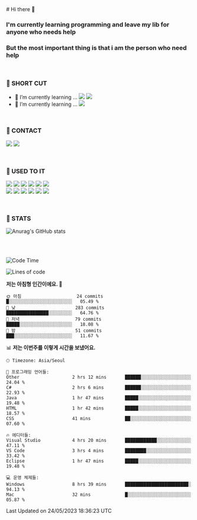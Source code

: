 <div>
# Hi there 👋

### I'm currently learning programming and leave my lib for anyone who needs help
### But the most important thing is that i am the person who need help

<br>

### 🚀 SHORT CUT

- 🔭 I’m currently learning ... <img src="https://img.shields.io/badge/Python-3776AB?style=plastic&logo=Python&logoColor=white"> <img src="https://img.shields.io/badge/C-A8B9CC?style=plastic&logo=C&logoColor=white">
- 🌱 I’m currently learning ... <img src="https://img.shields.io/badge/Tensorflow-FF6F00?style=plastic&logo=TensorFlow&logoColor=white">

<br>

### 📧 CONTACT
<a href="https://www.instagram.com/das_fef" target="_blank"><img src="https://img.shields.io/badge/Instagram-E4405F?style=plastic&logo=Instagram&logoColor=white"></a>
<img src="https://img.shields.io/badge/mealhouse3377@gmail.com-EA4335?style=plastic&logo=Gmail&logoColor=white">

<br>

### 📖 USED TO IT

<img src="https://img.shields.io/badge/Python-3776AB?style=plastic&logo=Python&logoColor=white"> <img src="https://img.shields.io/badge/C-A8B9CC?style=plastic&logo=C&logoColor=white"> <img src="https://img.shields.io/badge/Java-007396?style=plastic&logo=OpenJDK&logoColor=white"> <img src="https://img.shields.io/badge/Django-092E20?style=plastic&logo=Django&logoColor=white"> <img src="https://img.shields.io/badge/Tensorflow-FF6F00?style=plastic&logo=TensorFlow&logoColor=white"> <img src="https://img.shields.io/badge/R-276DC3?style=plastic&logo=R&logoColor=white"><br> 
<img src="https://img.shields.io/badge/MySql-4479A1?style=plastic&logo=MySql&logoColor=white"> <img src="https://img.shields.io/badge/MariaDB-003545?style=plastic&logo=MariaDB&logoColor=white"> <img src="https://img.shields.io/badge/Oracle-F80000?style=plastic&logo=Oracle&logoColor=white"> <img src="https://img.shields.io/badge/Jupyter-F37626?style=plastic&logo=Jupyter&logoColor=white"> <img src="https://img.shields.io/badge/Qt-41CD52?style=plastic&logo=Qt&logoColor=white"> <img src="https://img.shields.io/badge/SQLite-003B57?style=plastic&logo=SQLite&logoColor=white">

<br>

### 🔢 STATS
![Anurag's GitHub stats](https://github-readme-stats.vercel.app/api?username=dasfef&show_icons=true&theme=great-gatsby)

</div>

<br>
<br>

<!--START_SECTION:waka-->
![Code Time](http://img.shields.io/badge/Code%20Time-103%20hrs%2056%20mins-blue)

![Lines of code](https://img.shields.io/badge/%EC%A0%80%EB%8A%94%20%EC%97%AC%ED%83%9C%EA%B9%8C%EC%A7%80%20-6.0%20million%20%EC%A4%84%EC%9D%98%20%EC%BD%94%EB%93%9C%EB%A5%BC%20%EC%9E%91%EC%84%B1%ED%96%88%EC%96%B4%EC%9A%94.-blue)

**저는 아침형 인간이에요. 🐤** 

```text
🌞 아침                     24 commits          █░░░░░░░░░░░░░░░░░░░░░░░░   05.49 % 
🌆 낮　                     283 commits         ████████████████░░░░░░░░░   64.76 % 
🌃 저녁                     79 commits          █████░░░░░░░░░░░░░░░░░░░░   18.08 % 
🌙 밤　                     51 commits          ███░░░░░░░░░░░░░░░░░░░░░░   11.67 % 
```


📊 **저는 이번주를 이렇게 시간을 보냈어요.** 

```text
🕑︎ Timezone: Asia/Seoul

💬 프로그래밍 언어들: 
Other                    2 hrs 12 mins       ██████░░░░░░░░░░░░░░░░░░░   24.04 % 
C#                       2 hrs 6 mins        ██████░░░░░░░░░░░░░░░░░░░   22.93 % 
Java                     1 hr 47 mins        █████░░░░░░░░░░░░░░░░░░░░   19.48 % 
HTML                     1 hr 42 mins        █████░░░░░░░░░░░░░░░░░░░░   18.57 % 
CSS                      41 mins             ██░░░░░░░░░░░░░░░░░░░░░░░   07.60 % 

🔥 에디터들: 
Visual Studio            4 hrs 20 mins       ████████████░░░░░░░░░░░░░   47.11 % 
VS Code                  3 hrs 4 mins        ████████░░░░░░░░░░░░░░░░░   33.42 % 
Eclipse                  1 hr 47 mins        █████░░░░░░░░░░░░░░░░░░░░   19.48 % 

💻 운영 체제들: 
Windows                  8 hrs 39 mins       ████████████████████████░   94.13 % 
Mac                      32 mins             █░░░░░░░░░░░░░░░░░░░░░░░░   05.87 % 
```


 Last Updated on 24/05/2023 18:36:23 UTC
<!--END_SECTION:waka-->
